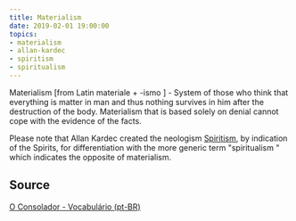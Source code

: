 ```yaml
---
title: Materialism
date: 2019-02-01 19:00:00
topics:
- materialism
- allan-kardec
- spiritism
- spiritualism
---
```


Materialism [from Latin materiale + -ismo ] - System of those who think that everything is matter in man and thus nothing survives in him after the destruction of the body. Materialism that is based solely on denial cannot cope with the evidence of the facts.

Please note that Allan Kardec created the neologism [Spiritism](/spiritism), 
by indication of the Spirits, for differentiation with the more generic term 
"spiritualism " which indicates the opposite of materialism.


## Source
[O Consolador - Vocabulário (pt-BR)](http://www.oconsolador.com.br/linkfixo/vocabulario/principal.html)
